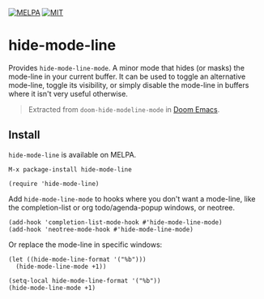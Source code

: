 [![MELPA](http://melpa.org/packages/hide-mode-line-badge.svg?style=flat-square)](http://melpa.org/#/hide-mode-line)
[![MIT](https://img.shields.io/badge/license-MIT-green.svg?style=flat-square)](./LICENSE)

# hide-mode-line

Provides `hide-mode-line-mode`. A minor mode that hides (or masks) the mode-line
in your current buffer. It can be used to toggle an alternative mode-line,
toggle its visibility, or simply disable the mode-line in buffers where it isn't
very useful otherwise.

> Extracted from `doom-hide-modeline-mode` in [Doom Emacs][doom].

## Install

`hide-mode-line` is available on MELPA.

`M-x package-install hide-mode-line`

```emacs-lisp
(require 'hide-mode-line)
```

Add `hide-mode-line-mode` to hooks where you don't want a mode-line, like the
completion-list or org todo/agenda-popup windows, or neotree.

```emacs-lisp
(add-hook 'completion-list-mode-hook #'hide-mode-line-mode)
(add-hook 'neotree-mode-hook #'hide-mode-line-mode)
```

Or replace the mode-line in specific windows:

```emacs-lisp
(let ((hide-mode-line-format '("%b")))
  (hide-mode-line-mode +1))

(setq-local hide-mode-line-format '("%b"))
(hide-mode-line-mode +1)
```


[doom]: https://github.com/hlissner/doom-emacs
